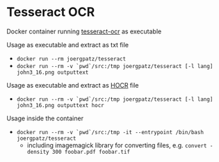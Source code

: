 # Tesseract OCR

Docker container running [tesseract-ocr](https://github.com/tesseract-ocr/tesseract) as executable

Usage as executable and extract as txt file

* `docker run --rm joergpatz/tesseract`
* ``docker run --rm -v `pwd`/src:/tmp joergpatz/tesseract [-l lang] john3_16.png outputtext``

Usage as executable and extract as [HOCR](https://en.wikipedia.org/wiki/HOCR) file

* ``docker run --rm -v `pwd`/src:/tmp joergpatz/tesseract [-l lang] john3_16.png outputtext hocr``

Usage inside the container

* ``docker run --rm -v `pwd`/src:/tmp -it --entrypoint /bin/bash joergpatz/tesseract``
    * including imagemagick library for converting files, e.g. `convert -density 300 foobar.pdf foobar.tif`